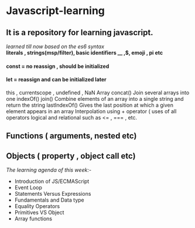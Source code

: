 # Javascript-learning
## It is a repository for learning javascript.

_learned till now based on the es6 syntax_  
 __literals , strings(msp/filter), basic identifiers __ ,$, emoji , pi etc__
 
 #### const = no reassign , should be initialized
 #### let = reassign and can be initialized later
 
 this , currentscope , undefined , NaN
 Array concat()
Join several arrays into one
indexOf()
join()
Combine elements of an array into a single string and return the string
lastIndexOf()
Gives the last position at which a given element appears in an array
 Interpolation using + operator ( uses of all operators logical and
 relational such as <= , === , etc.
 
  ## Functions ( arguments, nested etc)
  ## Objects ( property , object call etc)
  
  *The learning agenda of this week:-*

- Introduction of JS/ECMAScript
- Event Loop
- Statements Versus Expressions
- Fundamentals and Data type
- Equality Operators
- Primitives VS Object
- Array functions
  
  
